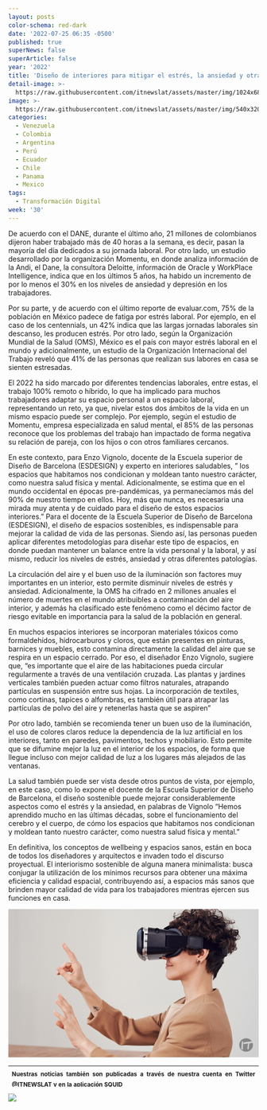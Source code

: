 ```yaml
---
layout: posts
color-schema: red-dark
date: '2022-07-25 06:35 -0500'
published: true
superNews: false
superArticle: false
year: '2022'
title: 'Diseño de interiores para mitigar el estrés, la ansiedad y otras patologías'
detail-image: >-
  https://raw.githubusercontent.com/itnewslat/assets/master/img/1024x680/mujer-con-vr-g.jpg
image: >-
  https://raw.githubusercontent.com/itnewslat/assets/master/img/540x320/mujer-con-vr-p.jpg
categories:
  - Venezuela
  - Colombia
  - Argentina
  - Perú
  - Ecuador
  - Chile
  - Panama
  - Mexico
tags:
  - Transformación Digital
week: '30'
---
```

De acuerdo con el DANE, durante el último año,  21 millones de colombianos dijeron haber trabajado más de 40 horas a la semana, es decir, pasan la mayoría del día dedicados a su jornada laboral. Por otro lado, un estudio desarrollado por la organización Momentu, en donde analiza información de la Andi, el Dane, la consultora Deloitte, información de Oracle y WorkPlace Intelligence, indica que en los últimos 5 años, ha habido un incremento de por lo menos el 30% en los niveles de ansiedad y depresión en los trabajadores.

Por su parte, y de acuerdo con el último reporte de evaluar.com, 75% de la población en México padece de fatiga por estrés laboral. Por ejemplo, en el caso de los centennials, un 42% indica que las largas jornadas laborales sin descanso, les producen estrés. Por otro lado, según la Organización Mundial de la Salud (OMS), México es el país con mayor estrés laboral en el mundo y  adicionalmente, un estudio de la Organización Internacional del Trabajo reveló que 41% de las personas que realizan sus labores en casa se sienten estresadas. 

El 2022 ha sido marcado por diferentes tendencias laborales, entre estas, el trabajo 100% remoto o híbrido, lo que ha implicado para muchos trabajadores adaptar su espacio personal a un espacio laboral, representando un reto, ya que, nivelar estos dos ámbitos de la vida en un mismo espacio puede ser complejo. Por ejemplo, según el estudio de Momentu, empresa especializada en salud mental,  el 85% de las personas reconoce que los problemas del trabajo han impactado de forma negativa su relación de pareja, con los hijos o con otros familiares cercanos. 

En este contexto, para Enzo Vignolo,  docente de la Escuela superior de Diseño de Barcelona (ESDESIGN) y experto en interiores saludables, ” los espacios que habitamos nos condicionan y moldean tanto nuestro carácter, como nuestra salud física y mental. Adicionalmente, se estima que en el mundo occidental en épocas pre-pandémicas, ya permanecíamos más del 90% de nuestro tiempo en ellos.  Hoy, más que nunca, es necesaria una mirada muy atenta y de cuidado para el diseño de estos espacios interiores.” 
Para el docente de la Escuela Superior de Diseño de Barcelona (ESDESIGN), el diseño de espacios sostenibles, es indispensable para mejorar la calidad de vida de las personas. Siendo así, las personas pueden aplicar diferentes metodologías para diseñar este tipo de espacios, en donde puedan mantener un balance entre la vida personal y la laboral, y así mismo, reducir los niveles de estrés, ansiedad y otras diferentes patologías. 

La circulación del aire y el buen uso de la iluminación son factores muy importantes en un interior, esto permite disminuir niveles de estrés y ansiedad. Adicionalmente, la OMS ha cifrado en 2 millones anuales el número de muertes en el mundo atribuibles a contaminación del aire interior, y además ha clasificado este fenómeno como el décimo factor de riesgo evitable en importancia para la salud de la población en general.

En muchos espacios interiores se incorporan materiales tóxicos como  formaldehídos, hidrocarburos y  cloros, que están presentes en pinturas, barnices y muebles, esto contamina directamente la calidad del aire que se respira en un espacio cerrado. Por eso, el diseñador Enzo Vignolo, sugiere que, “es importante que el aire de las habitaciones pueda circular regularmente a través de una ventilación cruzada. Las plantas y jardines verticales también pueden actuar como filtros naturales, atrapando partículas en suspensión entre sus hojas. La incorporación de textiles, como cortinas, tapices o alfombras, es también útil para atrapar las partículas de polvo del aire y retenerlas hasta que se aspiren”

Por otro lado, también se recomienda tener un buen uso de la iluminación, el uso de colores claros reduce la dependencia de  la luz artificial en los interiores, tanto en paredes, pavimentos, techos y mobiliario. Esto permite que se difumine mejor la luz en el interior de los espacios, de forma que llegue incluso con mejor calidad de luz a los lugares más alejados de las ventanas.

La salud también puede ser vista desde otros puntos de vista, por ejemplo, en este caso, como lo expone el docente de la Escuela Superior de Diseño de Barcelona, el diseño sostenible puede mejorar considerablemente aspectos como el estrés y la ansiedad, en palabras de Vignolo “Hemos aprendido mucho en las últimas décadas, sobre el funcionamiento del cerebro y el cuerpo, de cómo los espacios que habitamos nos condicionan y moldean tanto nuestro carácter, como nuestra salud física y mental.”

En definitiva, los conceptos de wellbeing y espacios sanos, están en boca de todos los diseñadores y arquitectos e invaden todo el discurso proyectual. El interiorismo sostenible de alguna manera minimalista: busca conjugar la utilización de los mínimos recursos para obtener una máxima eficiencia y calidad espacial, contribuyendo así, a espacios más sanos que brinden mayor calidad de vida para los trabajadores mientras ejercen sus funciones en casa. 

![](https://raw.githubusercontent.com/itnewslat/assets/master/img/540x320/mujer-con-vr-p.jpg)

<table style="height: 42px;" width="569">
<tbody>
<tr>
<td style="text-align: justify;"><sub><strong>Nuestras noticias también son publicadas a través de nuestra cuenta en Twitter <a href="https://twitter.com/itnewslat?lang=es">@ITNEWSLAT</a> y en la aplicación <a href="https://squidapp.co/en/">SQUID</a></strong></sub></td>
</tr>
</tbody>
</table>

<img src="https://tracker.metricool.com/c3po.jpg?hash=56f88a41e39ab42c063cc51676587a04"/>